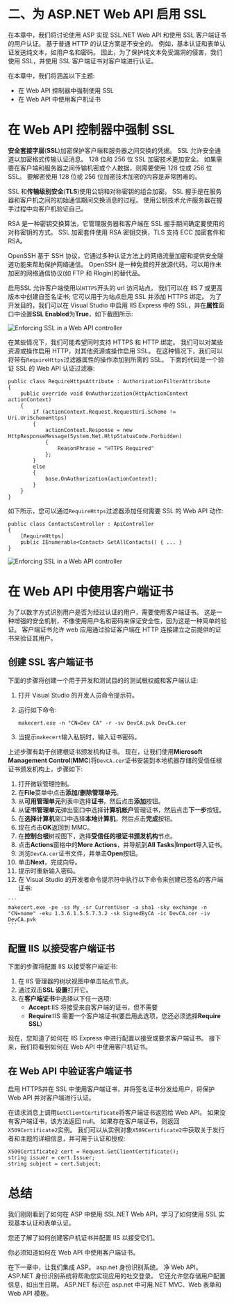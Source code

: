# 二、为 ASP.NET Web API 启用 SSL

在本章中，我们将讨论使用 ASP 实现 SSL.NET Web API 和使用 SSL 客户端证书的用户认证。 基于普通 HTTP 的认证方案是不安全的。 例如，基本认证和表单认证发送纯文本，如用户名和密码。 因此，为了保护纯文本免受漏洞的侵害，我们使用 SSL，并使用 SSL 客户端证书对客户端进行认证。

在本章中，我们将涵盖以下主题:

*   在 Web API 控制器中强制使用 SSL
*   在 Web API 中使用客户机证书

# 在 Web API 控制器中强制 SSL

**安全套接字层**(**SSL**)加密保护客户端和服务器之间交换的凭据。 SSL 允许安全通道以加密格式传输认证消息。 128 位和 256 位 SSL 加密技术更加安全。 如果需要在客户端和服务器之间传输机密或个人数据，则需要使用 128 位或 256 位 SSL。 要解密使用 128 位或 256 位加密技术加密的内容是非常困难的。

SSL 和**传输级别安全**(**TLS**)使用公钥和对称密钥的组合加密。 SSL 握手是在服务器和客户机之间的初始通信期间交换消息的过程。 使用公钥技术允许服务器在握手过程中向客户机验证自己。

RSA 是一种密钥交换算法，它管理服务器和客户端在 SSL 握手期间确定要使用的对称密钥的方式。 SSL 加密套件使用 RSA 密钥交换，TLS 支持 ECC 加密套件和 RSA。

OpenSSH 基于 SSH 协议，它通过多种认证方法上的网络流量加密和提供安全隧道功能来帮助保护网络通信。 OpenSSH 是一种免费的开放源代码，可以用作未加密的网络通信协议(如 FTP 和 Rlogin)的替代品。

启用SSL 允许客户端使用以`HTTPS`开头的 url 访问站点。 我们可以在 IIS 7 或更高版本中创建自签名证书; 它可以用于为站点启用 SSL 并添加 HTTPS 绑定。 为了开发目的，我们可以在 Visual Studio 中启用 IIS Express 中的 SSL，并在**属性**窗口中设置**SSL Enabled**为**True**，如下截图所示:

![Enforcing SSL in a Web API controller](graphics/B04992_02_01.jpg)

在某些情况下，我们可能希望同时支持 HTTPS 和 HTTP 绑定。 我们可以对某些资源或操作启用 HTTP，对其他资源或操作启用 SSL。 在这种情况下，我们可以将带有`RequireHttps`过滤器属性的操作添加到所需的 SSL。 下面的代码是一个验证 SSL 的 Web API 认证过滤器:

```
public class RequireHttpsAttribute : AuthorizationFilterAttribute
{
    public override void OnAuthorization(HttpActionContext actionContext)
    {
        if (actionContext.Request.RequestUri.Scheme != Uri.UriSchemeHttps)
        {
            actionContext.Response = new HttpResponseMessage(System.Net.HttpStatusCode.Forbidden)
            {
                ReasonPhrase = "HTTPS Required"
            };
        }
        else
        {
            base.OnAuthorization(actionContext);
        }
    }
}
```

如下所示，您可以通过`RequireHttps`过滤器添加任何需要 SSL 的 Web API 动作:

```
public class ContactsController : ApiController
{
    [RequireHttps]
    public IEnumerable<Contact> GetAllContacts() { ... }
}
```

![Enforcing SSL in a Web API controller](graphics/B04992_02_02.jpg)

# 在 Web API 中使用客户端证书

为了以数字方式识别用户是否为经过认证的用户，需要使用客户端证书。 这是一种增强的安全机制，不像使用用户名和密码来保证安全性，因为这是一种简单的验证。 客户端证书允许 web 应用通过验证客户端在 HTTP 连接建立之前提供的证书来验证其用户。

## 创建 SSL 客户端证书

下面的步骤将创建一个用于开发和测试目的的测试根权威和客户端认证:

1.  打开 Visual Studio 的开发人员命令提示符。
2.  运行如下命令:

    ```
    makecert.exe -n "CN=Dev CA" -r -sv DevCA.pvk DevCA.cer
    ```

3.  当提示`makecert`输入私钥时，输入证书密码。

上述步骤有助于创建根证书颁发机构证书。 现在，让我们使用**Microsoft Management Control**(**MMC**)将`DevCA.cer`证书安装到本地机器存储的受信任根证书颁发机构上，步骤如下:

1.  打开微软管理控制。
2.  在**File**菜单中点击**添加/删除管理单元**。
3.  从**可用管理单元**列表中选择**证书**，然后点击**添加**按钮。
4.  从**证书管理单元**弹出窗口中选择**计算机帐户**管理证书，然后点击**下一步**按钮。
5.  在**选择计算机**窗口中选择**本地计算机**，然后点击**完成**按钮。
6.  现在点击**OK**返回到 MMC。
7.  在**控制台根**树视图下，选择**受信任的根证书颁发机构**节点。
8.  点击**Actions**窗格中的**More Actions**，并导航到**All Tasks**|**Import**导入证书。
9.  浏览`DevCA.cer`证书文件，并单击**Open**按钮。
10.  单击**Next**，完成向导。
11.  提示时重新输入密码。
12.  在 Visual Studio 的开发者命令提示符中执行以下命令来创建已签名的客户端证书:

    ```
    makecert.exe -pe -ss My -sr CurrentUser -a sha1 -sky exchange -n "CN=name" -eku 1.3.6.1.5.5.7.3.2 -sk SignedByCA -ic DevCA.cer -iv DevCA.pvk
    ```

## 配置 IIS 以接受客户端证书

下面的步骤将配置 IIS 以接受客户端证书:

1.  在 IIS 管理器的树状视图中单击站点节点。
2.  通过双击**SSL 设置**打开它。
3.  在**客户端证书**中选择以下任一选项:
    *   **Accept**:IIS 将接受来自客户端的证书，但不需要
    *   **Require**:IIS 需要一个客户端证书(要启用此选项，您还必须选择**Require SSL**)

现在，您知道了如何在 IIS Express 中进行配置以接受或要求客户端证书。 接下来，我们将看到如何在 Web API 中使用客户机证书。

## 在 Web API 中验证客户端证书

启用 HTTPS并在 SSL 中使用客户端证书，并将签名证书分发给用户，将保护 Web API 并对客户端进行认证。

在请求消息上调用`GetClientCertificate`将客户端证书返回给 Web API。 如果没有客户端证书，该方法返回 null。 如果存在客户端证书，则返回`X509Certificate2`实例。 我们可以从实例对象`X509Certificate2`中获取关于发行者和主题的详细信息，并可用于认证和授权:

```
X509Certificate2 cert = Request.GetClientCertificate();
string issuer = cert.Issuer;
string subject = cert.Subject; 
```

# 总结

我们刚刚看到了如何在 ASP 中使用 SSL.NET Web API，学习了如何使用 SSL 实现基本认证和表单认证。

您还了解了如何创建客户机证书并配置 IIS 以接受它们。

你必须知道如何在 Web API 中使用客户端证书。

在下一章中，让我们集成 ASP。 asp.net 身份识别系统。 净 Web API。 ASP.NET 身份识别系统将帮助您实现应用的社交登录。 它还允许您存储用户配置信息，如出生日期。 ASP.NET 标识在 asp.net 中可用.NET MVC、Web 表单和 Web API 模板。